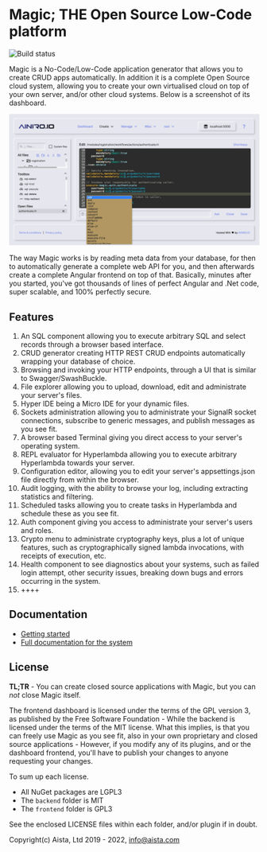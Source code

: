 
# Magic; THE Open Source Low-Code platform

![Build status](https://github.com/polterguy/magic/actions/workflows/codeql-analysis.yml/badge.svg)

Magic is a No-Code/Low-Code application generator that allows you to create CRUD apps automatically.
In addition it is a complete Open Source cloud system, allowing you to create your own virtualised
cloud on top of your own server, and/or other cloud systems. Below is a screenshot of its dashboard.

![Dashboard screenshot](https://raw.githubusercontent.com/polterguy/polterguy.github.io/master/images/hyper-ide-actions.jpg)

The way Magic works is by reading meta data from your database, for then to automatically generate a
complete web API for you, and then afterwards create a complete Angular frontend on top of that.
Basically, minutes after you started, you've got thousands of lines of perfect Angular and .Net code,
super scalable, and 100% perfectly secure.

## Features

1. An SQL component allowing you to execute arbitrary SQL and select records through a browser based interface.
2. CRUD generator creating HTTP REST CRUD endpoints automatically wrapping your database of choice.
3. Browsing and invoking your HTTP endpoints, through a UI that is similar to Swagger/SwashBuckle.
4. File explorer allowing you to upload, download, edit and administrate your server's files.
5. Hyper IDE being a Micro IDE for your dynamic files.
6. Sockets administration allowing you to administrate your SignalR socket connections, subscribe to generic messages, and publish messages as you see fit.
7. A browser based Terminal giving you direct access to your server's operating system.
8. REPL evaluator for Hyperlambda allowing you to execute arbitrary Hyperlambda towards your server.
9. Configuration editor, allowing you to edit your server's appsettings.json file directly from within the browser.
10. Audit logging, with the ability to browse your log, including extracting statistics and filtering.
11. Scheduled tasks allowing you to create tasks in Hyperlambda and schedule these as you see fit.
12. Auth component giving you access to administrate your server's users and roles.
13. Crypto menu to administrate cryptography keys, plus a lot of unique features, such as cryptographically signed lambda invocations, with receipts of execution, etc.
14. Health component to see diagnostics about your systems, such as failed login attempt, other security issues, breaking down bugs and errors occurring in the system.
15. ++++

## Documentation

* [Getting started](https://polterguy.github.io/tutorials/getting-started/)
* [Full documentation for the system](https://polterguy.github.io/documentation/)

## License

**TL;TR** - You can create closed source applications with Magic, but you can _not_ close Magic itself.

The frontend dashboard is licensed under the terms of the GPL version 3, as published by the Free Software Foundation -
While the backend is licensed under the terms of the MIT license. What this implies, is that you can freely use Magic
as you see fit, also in your own proprietary and closed source applications - However, if you modify any of its plugins,
and or the dashboard frontend, you'll have to publish your changes to anyone requesting your changes.

To sum up each license.

* All NuGet packages are LGPL3
* The `backend` folder is MIT
* The `frontend` folder is GPL3

See the enclosed LICENSE files within each folder, and/or plugin if in doubt.

Copyright(c) Aista, Ltd 2019 - 2022, info@aista.com
